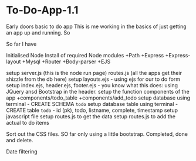 # To-Do-App-1.1
Early doors basic to do app
This is me working in the basics of just getting an app up and running. So 

So far I have 

Initialised Node
Install of required Node modules
+Path
+Express
+Express-layout
+Mysql
+Router
+Body-parser
+EJS

setup server.js (this is the node run page)
routes.js (all the apps get their shizzle from the db here)
setup layouts.ejs - using ejs for our to do form
setup index.ejs, header.ejs, footer.ejs - you know what this does: using JQuery ansd Bootstrap in the header.
setup the function components of the app
 +components/todo_table
 +components/add_todo
 setup database using terminal - CREATE SCHEMA `todo`
 setup database table using terminal - CREATE table `todo` - id (pk), todo, listname, complete, timestamp
 setup javascript file 
 setup routes.js to get the data
 setup routes.js to add the actual to do items
 
 Sort out the CSS files. SO far only using a little bootstrap.
 Completed, done and delete.
 
 Date filtering
 
 
 

